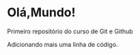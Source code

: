 # Olá,Mundo!
 Primeiro repositório do curso de Git e Github
 
 Adicionando mais uma linha de código.


